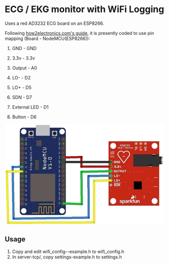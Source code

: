 # ECG / EKG monitor with WiFi Logging

Uses a red AD3232 ECG board on an ESP8266.

Following [how2electronics.com's guide](https://how2electronics.com/iot-ecg-monitoring-ad8232-ecg-sensor-esp8266/#Circuit_Diagram_Interfacing_AD8232_ECG_Sensor_with_NodeMCU_ESP8266), it is
presently coded to use pin mapping (Board - NodeMCU(ESP8266)):

1. GND - GND
1. 3.3v - 3.3v
1. Output - A0
1. LO- - D2
1. LO+ - D5
1. SDN - D7

1. External LED - D1
1. Button       - D6

![Wiring diagram](img/wiring.jpg)

## Usage

1. Copy and edit wifi\_config--example.h to wifi\_config.h
1. In server-tcp/, copy settings-example.h to settings.h



